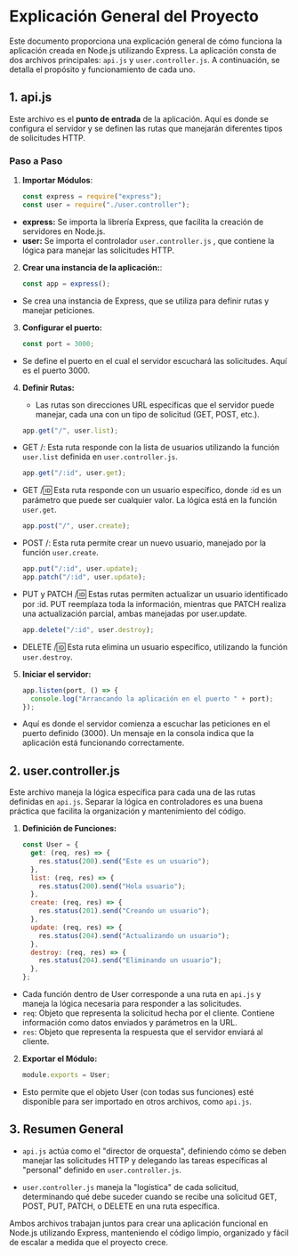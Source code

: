 # Explicación General del Proyecto

Este documento proporciona una explicación general de cómo funciona la aplicación creada en Node.js utilizando Express. La aplicación consta de dos archivos principales: `api.js` y `user.controller.js`. A continuación, se detalla el propósito y funcionamiento de cada uno.

## 1. api.js

Este archivo es el **punto de entrada** de la aplicación. Aquí es donde se configura el servidor y se definen las rutas que manejarán diferentes tipos de solicitudes HTTP.

### Paso a Paso

1. **Importar Módulos**:

   ```javascript
   const express = require("express");
   const user = require("./user.controller");
   ```

- **express:** Se importa la librería Express, que facilita la creación de servidores en Node.js.
- **user:** Se importa el controlador `user.controller.js` , que contiene la lógica para manejar las solicitudes HTTP.

2. **Crear una instancia de la aplicación:**:

   ```javascript
   const app = express();
   ```

- Se crea una instancia de Express, que se utiliza para definir rutas y manejar peticiones.

3. **Configurar el puerto:**

   ```javascript
   const port = 3000;
   ```

- Se define el puerto en el cual el servidor escuchará las solicitudes. Aquí es el puerto 3000.

4. **Definir Rutas:**

   - Las rutas son direcciones URL específicas que el servidor puede manejar, cada una con un tipo de solicitud (GET, POST, etc.).

   ```javascript
   app.get("/", user.list);
   ```

- GET /: Esta ruta responde con la lista de usuarios utilizando la función `user.list` definida en `user.controller.js`.

  ```javascript
  app.get("/:id", user.get);
  ```

- GET /:id: Esta ruta responde con un usuario específico, donde :id es un parámetro que puede ser cualquier valor. La lógica está en la función `user.get`.

  ```javascript
  app.post("/", user.create);
  ```

- POST /: Esta ruta permite crear un nuevo usuario, manejado por la función `user.create`.

  ```javascript
  app.put("/:id", user.update);
  app.patch("/:id", user.update);
  ```

- PUT y PATCH /:id: Estas rutas permiten actualizar un usuario identificado por :id. PUT reemplaza toda la información, mientras que PATCH realiza una actualización parcial, ambas manejadas por user.update.

  ```javascript
  app.delete("/:id", user.destroy);
  ```

- DELETE /:id: Esta ruta elimina un usuario específico, utilizando la función `user.destroy`.

5. **Iniciar el servidor:**

   ```javascript
   app.listen(port, () => {
     console.log("Arrancando la aplicación en el puerto " + port);
   });
   ```

- Aquí es donde el servidor comienza a escuchar las peticiones en el puerto definido (3000). Un mensaje en la consola indica que la aplicación está funcionando correctamente.

## 2. user.controller.js

Este archivo maneja la lógica específica para cada una de las rutas definidas en `api.js`. Separar la lógica en controladores es una buena práctica que facilita la organización y mantenimiento del código.

1. **Definición de Funciones:**

   ```javascript
   const User = {
     get: (req, res) => {
       res.status(200).send("Este es un usuario");
     },
     list: (req, res) => {
       res.status(200).send("Hola usuario");
     },
     create: (req, res) => {
       res.status(201).send("Creando un usuario");
     },
     update: (req, res) => {
       res.status(204).send("Actualizando un usuario");
     },
     destroy: (req, res) => {
       res.status(204).send("Eliminando un usuario");
     },
   };
   ```

- Cada función dentro de User corresponde a una ruta en `api.js` y maneja la lógica necesaria para responder a las solicitudes.
- `req`: Objeto que representa la solicitud hecha por el cliente. Contiene información como datos enviados y parámetros en la URL.
- `res`: Objeto que representa la respuesta que el servidor enviará al cliente.

2. **Exportar el Módulo:**

   ```javascript
   module.exports = User;
   ```

- Esto permite que el objeto User (con todas sus funciones) esté disponible para ser importado en otros archivos, como `api.js`.

## 3. Resumen General

- `api.js` actúa como el "director de orquesta", definiendo cómo se deben manejar las solicitudes HTTP y delegando las tareas específicas al "personal" definido en `user.controller.js`.

- `user.controller.js` maneja la "logística" de cada solicitud, determinando qué debe suceder cuando se recibe una solicitud GET, POST, PUT, PATCH, o DELETE en una ruta específica.

Ambos archivos trabajan juntos para crear una aplicación funcional en Node.js utilizando Express, manteniendo el código limpio, organizado y fácil de escalar a medida que el proyecto crece.
